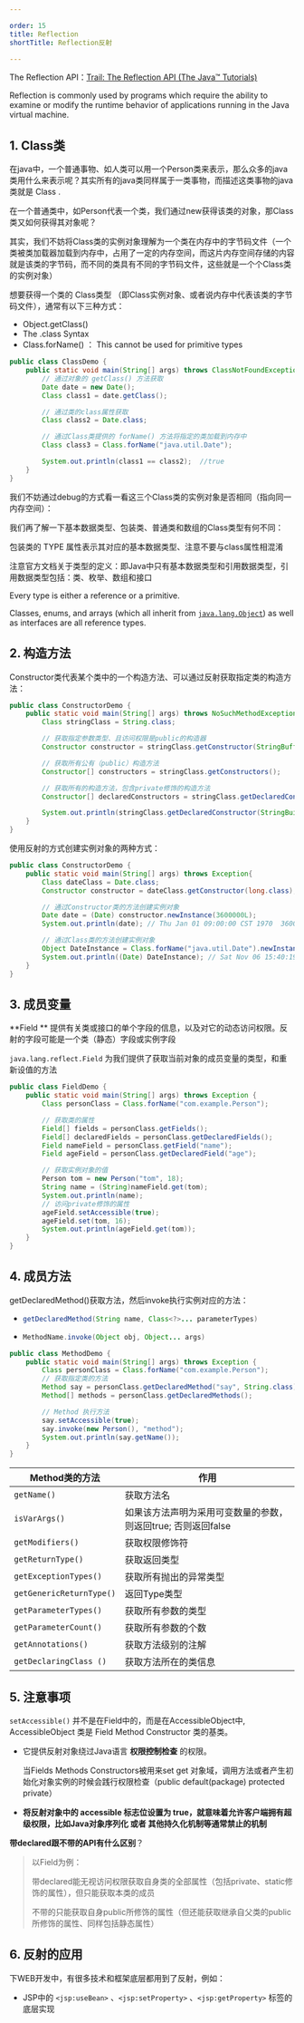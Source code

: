 ```yaml
---

order: 15
title: Reflection
shortTitle: Reflection反射

---
```



The Reflection API：[Trail: The Reflection API (The Java&trade; Tutorials)](https://docs.oracle.com/javase/tutorial/reflect/index.html)

Reflection is commonly used by programs which require the ability to examine or modify the runtime behavior of applications running in the Java virtual machine.

## 1. Class类

在java中，一个普通事物、如人类可以用一个Person类来表示，那么众多的java类用什么来表示呢？其实所有的java类同样属于一类事物，而描述这类事物的java类就是 Class .

在一个普通类中，如Person代表一个类，我们通过new获得该类的对象，那Class类又如何获得其对象呢？

其实，我们不妨将Class类的实例对象理解为一个类在内存中的字节码文件（一个类被类加载器加载到内存中，占用了一定的内存空间，而这片内存空间存储的内容就是该类的字节码，而不同的类具有不同的字节码文件，这些就是一个个Class类的实例对象）

想要获得一个类的 Class类型 （即Class实例对象、或者说内存中代表该类的字节码文件），通常有以下三种方式：

- Object.getClass()
- The .class Syntax
- Class.forName() ： This cannot be used for primitive types

```java
public class ClassDemo {
    public static void main(String[] args) throws ClassNotFoundException {
        // 通过对象的 getClass() 方法获取
        Date date = new Date();
        Class class1 = date.getClass();

        // 通过类的class属性获取
        Class class2 = Date.class;

        // 通过Class类提供的 forName() 方法将指定的类加载到内存中
        Class class3 = Class.forName("java.util.Date");

        System.out.println(class1 == class2);  //true
    }
}
```

我们不妨通过debug的方式看一看这三个Class类的实例对象是否相同（指向同一内存空间）：

我们再了解一下基本数据类型、包装类、普通类和数组的Class类型有何不同：

包装类的 TYPE 属性表示其对应的基本数据类型、注意不要与class属性相混淆

注意官方文档关于类型的定义：即Java中只有基本数据类型和引用数据类型，引用数据类型包括：类、枚举、数组和接口

Every type is either a reference or a primitive.

Classes, enums, and arrays (which all inherit from [`java.lang.Object`](https://docs.oracle.com/javase/8/docs/api/java/lang/Object.html)) as well as interfaces are all reference types.

## 2. 构造方法

Constructor类代表某个类中的一个构造方法、可以通过反射获取指定类的构造方法：

```java
public class ConstructorDemo {
    public static void main(String[] args) throws NoSuchMethodException {
        Class stringClass = String.class;

        // 获取指定参数类型、且访问权限是public的构造器
        Constructor constructor = stringClass.getConstructor(StringBuffer.class);

        // 获取所有公有（public）构造方法
        Constructor[] constructors = stringClass.getConstructors();

        // 获取所有的构造方法，包含private修饰的构造方法
        Constructor[] declaredConstructors = stringClass.getDeclaredConstructors();

        System.out.println(stringClass.getDeclaredConstructor(StringBuilder.class));
    }
}
```

使用反射的方式创建实例对象的两种方式：

```java
public class ConstructorDemo {
    public static void main(String[] args) throws Exception{
        Class dateClass = Date.class;
        Constructor constructor = dateClass.getConstructor(long.class);

        // 通过Constructor类的方法创建实例对象
        Date date = (Date) constructor.newInstance(3600000L);
        System.out.println(date); // Thu Jan 01 09:00:00 CST 1970  3600000毫秒为一小时

        // 通过Class类的方法创建实例对象
        Object DateInstance = Class.forName("java.util.Date").newInstance();
        System.out.println((Date) DateInstance); // Sat Nov 06 15:40:19 CST 2021
    }
}
```

## 3. 成员变量

**Field ** 提供有关类或接口的单个字段的信息，以及对它的动态访问权限。反射的字段可能是一个类（静态）字段或实例字段

`java.lang.reflect.Field` 为我们提供了获取当前对象的成员变量的类型，和重新设值的方法

```java
public class FieldDemo {
    public static void main(String[] args) throws Exception {
        Class personClass = Class.forName("com.example.Person");

        // 获取类的属性
        Field[] fields = personClass.getFields();
        Field[] declaredFields = personClass.getDeclaredFields();
        Field nameField = personClass.getField("name");
        Field ageField = personClass.getDeclaredField("age");

        // 获取实例对象的值
        Person tom = new Person("tom", 18);
        String name = (String)nameField.get(tom);
        System.out.println(name);
        // 访问private修饰的属性
        ageField.setAccessible(true);
        ageField.set(tom, 16);
        System.out.println(ageField.get(tom));
    }
}
```

## 4. 成员方法

getDeclaredMethod()获取方法，然后invoke执行实例对应的方法：

- ```java
  getDeclaredMethod(String name, Class<?>... parameterTypes)
  ```

- ```java
  MethodName.invoke(Object obj, Object... args)
  ```

```java
public class MethodDemo {
    public static void main(String[] args) throws Exception {
        Class personClass = Class.forName("com.example.Person");
        // 获取指定类的方法
        Method say = personClass.getDeclaredMethod("say", String.class);
        Method[] methods = personClass.getDeclaredMethods();

        // Method 执行方法
        say.setAccessible(true);
        say.invoke(new Person(), "method");
        System.out.println(say.getName());
    }
}
```

| Method类的方法               | 作用                                   |
| ------------------------ | ------------------------------------ |
| `getName()`              | 获取方法名                                |
| `isVarArgs()`            | 如果该方法声明为采用可变数量的参数，则返回true; 否则返回false |
| `getModifiers()`         | 获取权限修饰符                              |
| `getReturnType()`        | 获取返回类型                               |
| `getExceptionTypes()`    | 获取所有抛出的异常类型                          |
| `getGenericReturnType()` | 返回Type类型                             |
| `getParameterTypes()`    | 获取所有参数的类型                            |
| `getParameterCount()`    | 获取所有参数的个数                            |
| `getAnnotations()`       | 获取方法级别的注解                            |
| `getDeclaringClass ()`   | 获取方法所在的类信息                           |

## 5. 注意事项

`setAccessible()` 并不是在Field中的，而是在AccessibleObject中, AccessibleObject 类是 Field Method Constructor 类的基类。

- 它提供反射对象绕过Java语言 **权限控制检查** 的权限。
  
  当Fields Methods Constructors被用来set get 对象域，调用方法或者产生初始化对象实例的时候会践行权限检查（public default(package) protected private）

- **将反射对象中的 accessible 标志位设置为 true，就意味着允许客户端拥有超级权限，比如Java对象序列化 或者 其他持久化机制等通常禁止的机制**

**带declared跟不带的API有什么区别**？

> 以Field为例：
> 
> ​ 带declared能无视访问权限获取自身类的全部属性（包括private、static修饰的属性），但只能获取本类的成员
> 
> ​ 不带的只能获取自身public所修饰的属性（但还能获取继承自父类的public所修饰的属性、同样包括静态属性）

## 6. 反射的应用

下WEB开发中，有很多技术和框架底层都用到了反射，例如：

- JSP中的 `<jsp:useBean>` 、`<jsp:setProperty>` 、`<jsp:getProperty>` 标签的底层实现
